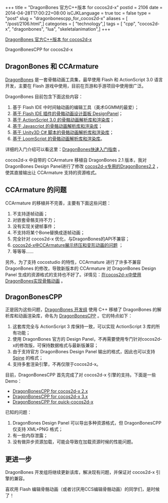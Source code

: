 +++
title = "DragonBones 官方C++版本 for cocos2d-x"
postid = 2106
date = 2014-04-28T17:00:22+08:00
isCJKLanguage = true
toc = false
type = "post"
slug = "dragonbonescpp_for_cocos2d-x"
aliases = [ "/post/2106.html",]
categories = [ "technology",]
tags = [ "cpp", "cocos2d-x", "dragonbones", "lua", "skeletalanimation",]
+++


[DragonBones 官方C++版本 for cocos2d-x](https://blog.zengrong.net/post/2106.html)

DragonBonesCPP for cocos2d-x

## DragonBones 和 CCArmature

[DragonBones][1] 是一套骨骼动画工具集，最早使用 Flash 和 ActionScript 3.0 语言开发，主要在 Flash 游戏中使用，目前在页游和手游项目中使用很广泛。

DragonBones 目前包含下面这些内容：

1. 基于 Flash IDE 中时间轴动画的编辑工具（美术GGMM的最爱）；
2. [基于 Flash IDE 插件的骨骼动画设计面板 DesignPanel][13]；
3. [基于 ActionScript 3.0 的骨骼动画解析库和渲染库][12]；
4. [基于 Javascript 的骨骼动画解析库和渲染库][15]；
5. [基于 Unity3D C# 脚本的骨骼动画解析库和渲染库][16]；
6. [基于 LoomScript 的骨骼动画解析库和渲染库][14]。

详细的入门介绍可以看这里：<!--more-->[DragonBones快速入门指南][3] 。

cocos2d-x 中自带的 CCArmature 移植自 DragonBones 2.1 版本，我对 DragonBones Design Panel进行了修改 [cocos2d-x专用的DragonBones2.2][4] ，使其直接输出让 CCArmature 支持的资源格式。

## CCArmature 的问题

CCArmature 的移植并不完善，主要有下面这些问题：

1. 不支持逐帧动画；
2. 对嵌套骨骼支持不力；
3. 没有实现关键帧事件；
4. 不支持将某个Bone替换成逐帧动画；
5. 完全针对 cocos2d-x 优化，与DragonBones的API不兼容；
6. [cocos2d-x中CCArmature展示挤压和变形动画的问题][5] ；
7. 等等等…… 

另外，为了支持 cocostudio 的特性，CCArmature 进行了许多不兼容 DragonBones 的修改，导致新版本的 CCArmature 对 DragonBones Design Panel 生成的资源格式的支持也不好了。详情见：[在cocos2d-x中使用DragonBones实现骨骼动画][2] 。

## DragonBonesCPP

正是因为这些问题，[DragonBones 开发组][10] 使用 C++ 移植了 DragonBones 的解析库和动画渲染库，命名为 [DragonBonesCPP][6] 。它的特点如下：

1. 这套库完全与 ActionScript 3 库保持一致，可以实现 ActionScript 3 库的所有功能；
2. 使用 DragonBones 官方的 Design Panel，不再需要使用专门针对cocos2d-x的修改版，可保持数据格式与最新版兼容；
3. 由于支持官方 DragonBones Design Panel 输出的格式，因此也可以支持 [Spine][11] 的格式；
3. 支持多套渲染引擎，不再仅限于cocos2d-x。

目前，DragonBonesCPP 首先完成了对 cocos2d-x 引擎的支持。下面是一些Demo：

* [DragonBonesCPP for cocos2d-x 2.x][7]
* [DragonBonesCPP for cocos2d-x 3.x][8]
* [DragonBonesCPP for quick-cocos2d-x][9]

已知的问题：

1. DragonBones Design Panel 可以导出多种资源格式，但 DragonBonesCPP 仅支持 XML+PNG 格式；
2. 有一些内存泄露；
3. 没有做异步资源加载，可能会导致在加载资源时候的性能问题。

## 更进一步

DragonBones 开发组将继续更新该库，解决现有问题，并保证对 cocos2d-x 引擎的兼容。

喜欢用 Flash 编辑骨骼动画（或者讨厌用CCS编辑骨骼动画）的同学们，是时候了！

[1]: http://dragonbones.github.io/
[2]: https://blog.zengrong.net/post/1911.html
[3]: http://dragonbones.github.io/DBGettingStarted_V2.0_cn.html
[4]: https://blog.zengrong.net/post/1915.html
[5]: https://blog.zengrong.net/post/1922.html
[6]: https://github.com/DragonBones/DragonBonesCPP
[7]: https://github.com/DragonBones/DragonBonesCPP/tree/dev/demos/cocos2d-x-2.x
[8]: https://github.com/DragonBones/DragonBonesCPP/tree/dev/demos/cocos2d-x-3.x
[9]: https://github.com/zrong/quick-cocos2d-x/tree/zrong/samples/dragonbones
[10]: https://github.com/DragonBones
[11]: http://esotericsoftware.com/
[12]: https://github.com/DragonBones/DragonBonesAS
[13]: https://github.com/DragonBones/SkeletonAnimationDesignPanel
[14]: https://github.com/DragonBones/DragonBonesLoomScript
[15]: https://github.com/DragonBones/SkeletonAnimationLibraryJS
[16]: https://github.com/DragonBones/DragonBonesUnity
